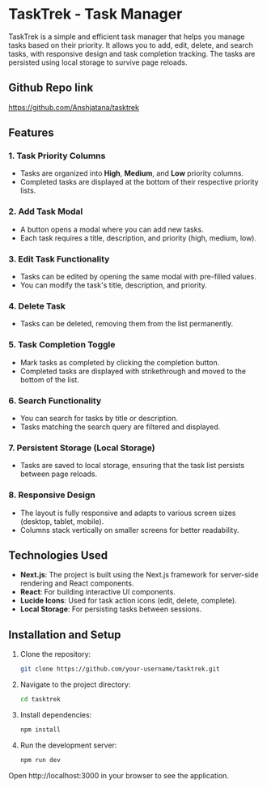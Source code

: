 # TaskTrek - Task Manager

TaskTrek is a simple and efficient task manager that helps you manage tasks based on their priority. It allows you to add, edit, delete, and search tasks, with responsive design and task completion tracking. The tasks are persisted using local storage to survive page reloads.

## Github Repo link
https://github.com/Anshjatana/tasktrek

## Features

### 1. **Task Priority Columns**
   - Tasks are organized into **High**, **Medium**, and **Low** priority columns.
   - Completed tasks are displayed at the bottom of their respective priority lists.
   
### 2. **Add Task Modal**
   - A button opens a modal where you can add new tasks.
   - Each task requires a title, description, and priority (high, medium, low).
   
### 3. **Edit Task Functionality**
   - Tasks can be edited by opening the same modal with pre-filled values.
   - You can modify the task's title, description, and priority.

### 4. **Delete Task**
   - Tasks can be deleted, removing them from the list permanently.

### 5. **Task Completion Toggle**
   - Mark tasks as completed by clicking the completion button.
   - Completed tasks are displayed with strikethrough and moved to the bottom of the list.

### 6. **Search Functionality**
   - You can search for tasks by title or description.
   - Tasks matching the search query are filtered and displayed.

### 7. **Persistent Storage (Local Storage)**
   - Tasks are saved to local storage, ensuring that the task list persists between page reloads.

### 8. **Responsive Design**
   - The layout is fully responsive and adapts to various screen sizes (desktop, tablet, mobile).
   - Columns stack vertically on smaller screens for better readability.

## Technologies Used

- **Next.js**: The project is built using the Next.js framework for server-side rendering and React components.
- **React**: For building interactive UI components.
- **Lucide Icons**: Used for task action icons (edit, delete, complete).
- **Local Storage**: For persisting tasks between sessions.

## Installation and Setup

1. Clone the repository:
   ```bash
   git clone https://github.com/your-username/tasktrek.git
   ```
2. Navigate to the project directory:
   ```bash
   cd tasktrek
   ```
3. Install dependencies:
   ```bash
   npm install
   ```
4. Run the development server:
   ```bash
   npm run dev
   ```
Open http://localhost:3000 in your browser to see the application.
